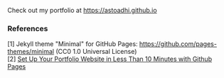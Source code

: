 Check out my portfolio at https://astoadhi.github.io

### References

[1] Jekyll theme "Minimal" for GitHub Pages: https://github.com/pages-themes/minimal (CC0 1.0 Universal License)
<br>[2] [Set Up Your Portfolio Website in Less Than 10 Minutes with Github Pages](https://medium.com/@evanca/set-up-your-portfolio-website-in-less-than-10-minutes-with-github-pages-d0efa8ff56fd)

